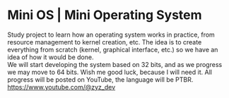 # Mini OS | Mini Operating System
Study project to learn how an operating system works in practice, from resource management to kernel creation, etc. The idea is to create everything from scratch (kernel, graphical interface, etc.) so we have an idea of ​​how it would be done.
<br>
We will start developing the system based on 32 bits, and as we progress we may move to 64 bits. Wish me good luck, because I will need it. All progress will be posted on YouTube, the language will be PTBR.
https://www.youtube.com/@zyz_dev

